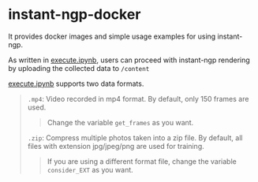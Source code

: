 # instant-ngp-docker

It provides docker images and simple usage examples for using instant-ngp.

As written in [execute.ipynb](execute.ipynb), users can proceed with instant-ngp rendering by uploading the collected data to `/content`

[execute.ipynb](execute.ipynb) supports two data formats.
> `.mp4`: Video recorded in mp4 format. By default, only 150 frames are used.
> > Change the variable `get_frames` as you want.
> 
> `.zip`: Compress multiple photos taken into a zip file. By default, all files with extension jpg/jpeg/png are used for training.
> > If you are using a different format file, change the variable `consider_EXT` as you want.

